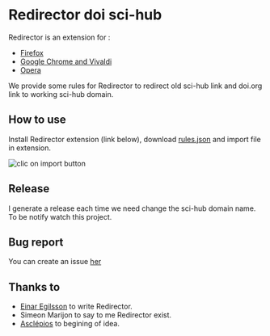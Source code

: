 # Redirector doi sci-hub

Redirector is an extension for : 

- [Firefox](https://addons.mozilla.org/firefox/addon/5064)
- [Google Chrome and Vivaldi](https://chrome.google.com/webstore/detail/redirector/ocgpenflpmgnfapjedencafcfakcekcd)
- [Opera](https://addons.opera.com/extensions/details/redirector-2/)

We provide some rules for Redirector to redirect old sci-hub link and doi.org link to working sci-hub domain.

## How to use

Install Redirector extension (link below), download [rules.json](https://raw.githubusercontent.com/natir/Redirector_doi_sci-hub/master/rules.json) and import file in extension.

![clic on import button](https://raw.githubusercontent.com/natir/Redirector_doi_sci-hub/master/screenshot.png)

## Release

I generate a release each time we need change the sci-hub domain name.
To be notify watch this project.

## Bug report 

You can create an issue [her](https://github.com/natir/Redirector_doi_sci-hub/issues)

## Thanks to

- [Einar Egilsson](https://github.com/einaregilsson) to write Redirector.
- Simeon Marijon to say to me Redirector exist.
- [Asclépios](https://twitter.com/Ascl_Pios) to begining of idea.

